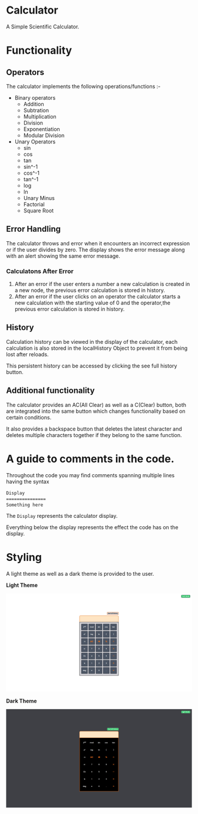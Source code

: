 # Calculator

A Simple Scientific Calculator.

# Functionality

## Operators

The calculator implements the following operations/functions :-

- Binary operators
  - Addition
  - Subtration
  - Multiplication
  - Division
  - Exponentiation
  - Modular Division
- Unary Operators
  - sin
  - cos
  - tan
  - sin^-1
  - cos^-1
  - tan^-1
  - log
  - ln
  - Unary Minus
  - Factorial
  - Square Root

## Error Handling

The calculator throws and error when it encounters an incorrect expression or if the user divides by zero. The display shows the error message along with an alert showing the same error message.

### Calculatons After Error

1. After an error if the user enters a number a new calculation is created in a new node, the previous error calculation is stored in history.
2. After an error if the user clicks on an operator the calculator starts a new calculation with the starting value of 0 and the operator,the previous error calculation is stored in history.

## History

Calculation history can be viewed in the display of the calculator, each calculation is also stored in the localHistory Object to prevent it from being lost after reloads.

This persistent history can be accessed by clicking the see full history button.

## Additional functionality

The calculator provides an AC(All Clear) as well as a C(Clear) button, both are integrated into the same button which changes functionality based on certain conditions.

It also provides a backspace button that deletes the latest character and deletes multiple characters together if they belong to the same function.

# A guide to comments in the code.

Throughout the code you may find comments spanning multiple lines having the syntax

```
Display
===============
Something here
```

The `Display` represents the calculator display.

Everything below the display represents the effect the code has on the display.

# Styling

A light theme as well as a dark theme is provided to the user.

**Light Theme**

![alt text](/screenshots/light-mode.png)

**Dark Theme**

![alt text](/screenshots/dark-mode.png)
